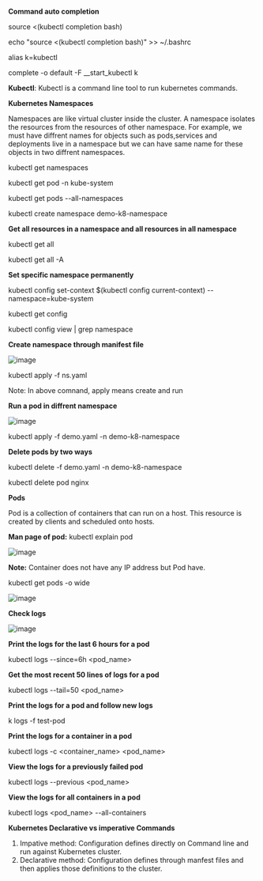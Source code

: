 **Command auto completion**

source <(kubectl completion bash)

echo "source <(kubectl completion bash)" >> ~/.bashrc

alias k=kubectl

complete -o default -F __start_kubectl k

**Kubectl**: Kubectl is a command line tool to run kubernetes commands. 

**Kubernetes Namespaces**

Namespaces are like virtual cluster inside the cluster. A namespace isolates the resources from the resources of other namespace. For example, we must have diffrent names for objects such as pods,services and deployments live in a namespace but we can have same name for these objects in two diffrent namespaces.

  kubectl get namespaces

  kubectl get pod -n kube-system

  kubectl get pods --all-namespaces

  kubectl create namespace demo-k8-namespace

  **Get all resources in a namespace and all resources in all namespace**
  
  kubectl get all

  kubectl get all -A

  **Set specific namespace permanently**

  kubectl config set-context $(kubectl config current-context) --namespace=kube-system

  kubectl get config

  kubectl config view | grep namespace

  **Create namespace through manifest file**

  ![image](https://github.com/sunnyvalechha/Kubernetes-Commands/assets/59471885/940b9663-f3b5-44f2-9628-9b2eb5455da7)

  kubectl apply -f ns.yaml
  
Note: In above comnand, apply means create and run


**Run a pod in diffrent namespace**

![image](https://github.com/sunnyvalechha/Kubernetes-Commands/assets/59471885/64be4a13-9154-4eb5-bf54-e1e5b392c29f)

kubectl apply -f demo.yaml -n demo-k8-namespace

**Delete pods by two ways**

kubectl delete -f demo.yaml -n demo-k8-namespace

kubectl delete pod nginx

**Pods**

Pod is a collection of containers that can run on a host. This resource is created by clients and scheduled onto hosts.

**Man page of pod:** kubectl explain pod

![image](https://github.com/sunnyvalechha/Kubernetes-Commands/assets/59471885/5be73522-ff1b-449d-bb74-1efa52f5aa0f)

**Note:** Container does not have any IP address but Pod have.

kubectl get pods -o wide

![image](https://github.com/sunnyvalechha/Kubernetes-Commands/assets/59471885/7717a09b-bd0f-4b75-8bad-9cdd2ebc5e02)

**Check logs**

![image](https://github.com/sunnyvalechha/Kubernetes-Commands/assets/59471885/9d453fed-8ba9-440b-83e2-7bb9ad433ea3)

**Print the logs for the last 6 hours for a pod**

kubectl logs --since=6h <pod_name>

**Get the most recent 50 lines of logs for a pod**

kubectl logs --tail=50 <pod_name>

**Print the logs for a pod and follow new logs**

k logs -f test-pod

**Print the logs for a container in a pod**

kubectl logs -c <container_name> <pod_name>

**View the logs for a previously failed pod**

kubectl logs --previous <pod_name>

**View the logs for all containers in a pod**

kubectl logs <pod_name> --all-containers


**Kubernetes Declarative vs imperative Commands**





1. Impative method: Configuration defines directly on Command line and run against Kubernetes cluster.
2. Declarative method: Configuration defines through manfest files and then applies those definitions to the cluster.





